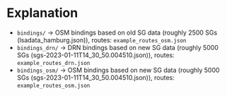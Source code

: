 # Explanation

- `bindings/` -> OSM bindings based on old SG data (roughly 2500 SGs (lsadata_hamburg.json)), routes: `example_routes_osm.json`
- `bindings_drn/` -> DRN bindings based on new SG data (roughly 5000 SGs (sgs-2023-01-11T14_30_50.004510.json)), routes: `example_routes_drn.json`
- `bindings_osm/` -> OSM bindings based on new SG data (roughly 5000 SGs (sgs-2023-01-11T14_30_50.004510.json)), routes: `example_routes_osm.json`
